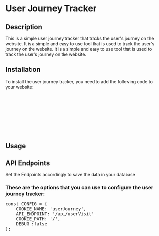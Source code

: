 <h1>User Journey Tracker</h1>

<h2>Description</h2>

<p>This is a simple user journey tracker that tracks the user's journey on the website. It is a simple and easy to use tool that is used to track the user's journey on the website. It is a simple and easy to use tool that is used to track the user's journey on the website.</p>

<h2>Installation</h2>

<p>To install the user journey tracker, you need to add the following code to your website:</p>

<pre>


<script src="https://cdn.jsdelivr.net/gh/jpgroup600/journeyTracker@1.0.0/userJourneyTracker.min.js"></script>
<script>
    const tracker = UserJourneyTracker.init({
        API_ENDPOINT: '/api/tracking',
        DEBUG: true
    });
</script>


<Script id="user-journey-tracker" strategy="afterInteractive">
      {`
        (function(w,d,t,a,r){
          w.UserJourneyTracker = w.UserJourneyTracker || {};
          a=d.getElementsByTagName('head')[0];
          r=d.createElement('script');
          r.async=1;
          r.src=t;
          r.onload = function() {
            w.UserJourneyTracker.init({
              API_ENDPOINT: '/api/tracking',
              DEBUG: true
            });
          };
          a.appendChild(r);
        })(window,document,'https://cdn.jsdelivr.net/gh/jpgroup600/journeyTracker@1.0.0/userJourneyTracker.min.js');
      `}
    </Script>


</pre>

<h2>Usage</h2>
<h2>API Endpoints</h2>
<p>Set the Endpoints accordingly to save the data in your database</p>


<h3>These are the options that you can use to configure the user journey tracker:</h3>
<pre>
const CONFIG = {
    COOKIE_NAME: 'userJourney',
    API_ENDPOINT: '/api/userVisit',
    COOKIE_PATH: '/',
    DEBUG :false
};
</pre>



<pre>

